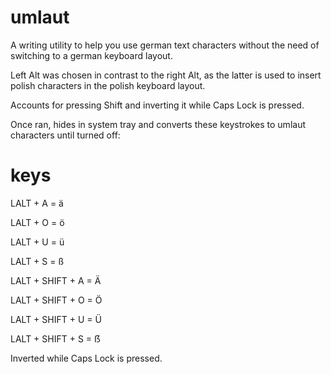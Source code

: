 # umlaut

A writing utility to help you use german text characters without the need of switching to a german keyboard layout.

Left Alt was chosen in contrast to the right Alt, as the latter is used to insert polish characters in the polish keyboard layout.

Accounts for pressing Shift and inverting it while Caps Lock is pressed.

Once ran, hides in system tray and converts these keystrokes to umlaut characters until turned off:

# keys

LALT + A = ä

LALT + O = ö

LALT + U = ü

LALT + S = ß

LALT + SHIFT + A = Ä

LALT + SHIFT + O = Ö

LALT + SHIFT + U = Ü

LALT + SHIFT + S = ẞ

Inverted while Caps Lock is pressed.
